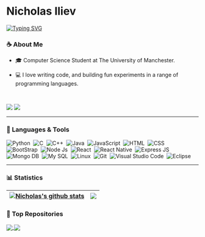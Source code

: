 <div id="header" >
  
# Nicholas Iliev

 <a href="https://git.io/typing-svg"><img src="https://readme-typing-svg.demolab.com?font=Fira+Code&weight=600&pause=1000&width=435&lines=Full+Stack+Developer;3%2B+Years+of+Coding+Experience;Always+Learning+New+Things" alt="Typing SVG" /></a>


### ☕ About Me

- 🎓 Computer Science Student at The University of Manchester.

- 💻 I love writing code, and building fun experiments in a range of programming languages.
  
<br>
  
<p align="left">
<a href="mailto:nicholas.iliev.2003@gmail.com"><img src="https://img.shields.io/badge/Gmail-D14836?style=for-the-badge&logo=gmail&logoColor=white"/></a>
<a href="https://linkedin.com/in/nicholas-iliev-456129262/"><img src="https://img.shields.io/badge/LinkedIn-0077B5?style=for-the-badge&logo=linkedin&logoColor=white"/></a>
  
---

### 🧰 Languages & Tools


![Python](https://img.shields.io/badge/Python-3776AB?style=for-the-badge&logo=python&logoColor=white)&nbsp;
![C](https://img.shields.io/badge/C-00599C?style=for-the-badge&logo=c&logoColor=white)&nbsp;
![C++](https://img.shields.io/badge/C%2B%2B-00599C?style=for-the-badge&logo=c%2B%2B&logoColor=white)&nbsp;
![Java](https://img.shields.io/badge/Java-ED8B00?style=for-the-badge&logo=openjdk&logoColor=white)&nbsp;
![JavaScript](https://img.shields.io/badge/JavaScript-323330?style=for-the-badge&logo=javascript&logoColor=F7DF1E)&nbsp;
![HTML](https://img.shields.io/badge/HTML5-E34F26?style=for-the-badge&logo=html5&logoColor=white)&nbsp;
![CSS](https://img.shields.io/badge/CSS3-1572B6?style=for-the-badge&logo=css3&logoColor=white)&nbsp;
![BootStrap](https://img.shields.io/badge/Bootstrap-563D7C?style=for-the-badge&logo=bootstrap&logoColor=white)&nbsp;
![Node Js](https://img.shields.io/badge/Node.js-43853D?style=for-the-badge&logo=node.js&logoColor=white)&nbsp;
![React](https://img.shields.io/badge/React-20232A?style=for-the-badge&logo=react&logoColor=61DAFB)&nbsp;
![React Native](https://img.shields.io/badge/React_Native-20232A?style=for-the-badge&logo=react&logoColor=61DAFB)&nbsp;
![Express JS](https://img.shields.io/badge/Express.js-404D59?style=for-the-badge)&nbsp;
![Mongo DB](https://img.shields.io/badge/MongoDB-4EA94B?style=for-the-badge&logo=mongodb&logoColor=white)&nbsp;
![My SQL](https://img.shields.io/badge/MySQL-00000F?style=for-the-badge&logo=mysql&logoColor=white)&nbsp;
![Linux](https://img.shields.io/badge/Linux-FCC624?style=for-the-badge&logo=linux&logoColor=black)&nbsp;
![Git](https://img.shields.io/badge/GIT-E44C30?style=for-the-badge&logo=git&logoColor=white)&nbsp;
![Visual Studio Code](https://img.shields.io/badge/Visual_Studio_Code-0078D4?style=for-the-badge&logo=visual%20studio%20code&logoColor=white)&nbsp;
![Eclipse](https://img.shields.io/badge/Eclipse-2C2255?style=for-the-badge&logo=eclipse&logoColor=white)


---


### 📊 Statistics
  
| <a href="https://github.com/NicholasIliev"><img align="center" src="https://github-readme-stats.vercel.app/api?username=NicholasIliev&show_icons=true&include_all_commits=true&theme=transparent&hide_border=true" alt="Nicholas's github stats" /></a> | <a href="https://github.com/NicholasIliev"><img align="center" src="https://github-readme-stats.vercel.app/api/top-langs/?username=NicholasIliev&layout=compact&theme=transparent&hide_border=true" /></a> |
| ------------- | ------------- |

### 🎯 Top Repositories
  
<a href="https://github.com/NicholasIliev/AntiSpoofingDetector">
  <img align="center" src="https://github-readme-stats.vercel.app/api/pin/?username=NicholasIliev&repo=AntiSpoofingDetector&theme=transparent" />
</a>
<a href="https://github.com/NicholasIliev/portfolio">
  <img align="center" src="https://github-readme-stats.vercel.app/api/pin/?username=NicholasIliev&repo=portfolio&theme=transparent" />
</a>

  
<!-- <img src="https://camo.githubusercontent.com/c1dcb74cc1c1835b1d716f5051499a2814c683c806b15f04b0eba492863703e9/68747470733a2f2f63646e2e6472696262626c652e636f6d2f75736572732f3733303730332f73637265656e73686f74732f363538313234332f6176656e746f2e676966" width="40%" align="right" />  This is an optional image that I may use later-->

